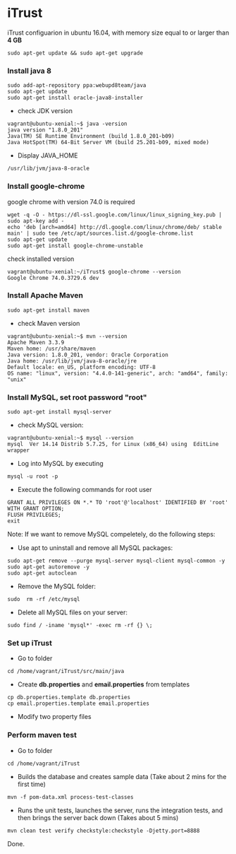 # iTrust

iTrust configuarion in ubuntu 16.04, with memory size equal to or larger than **4 GB**

```
sudo apt-get update && sudo apt-get upgrade
```

### Install java 8

```
sudo add-apt-repository ppa:webupd8team/java
sudo apt-get update
sudo apt-get install oracle-java8-installer
```

* check JDK version

```
vagrant@ubuntu-xenial:~$ java -version
java version "1.8.0_201"
Java(TM) SE Runtime Environment (build 1.8.0_201-b09)
Java HotSpot(TM) 64-Bit Server VM (build 25.201-b09, mixed mode)
```

* Display JAVA_HOME

```
/usr/lib/jvm/java-8-oracle
```

### Install google-chrome

google chrome with version 74.0 is required


```
wget -q -O - https://dl-ssl.google.com/linux/linux_signing_key.pub | sudo apt-key add -
echo 'deb [arch=amd64] http://dl.google.com/linux/chrome/deb/ stable main' | sudo tee /etc/apt/sources.list.d/google-chrome.list
sudo apt-get update
sudo apt-get install google-chrome-unstable
```

check installed version

```
vagrant@ubuntu-xenial:~/iTrust$ google-chrome --version
Google Chrome 74.0.3729.6 dev
```

### Install Apache Maven

```
sudo apt-get install maven
```

* check Maven version

```
vagrant@ubuntu-xenial:~$ mvn --version
Apache Maven 3.3.9
Maven home: /usr/share/maven
Java version: 1.8.0_201, vendor: Oracle Corporation
Java home: /usr/lib/jvm/java-8-oracle/jre
Default locale: en_US, platform encoding: UTF-8
OS name: "linux", version: "4.4.0-141-generic", arch: "amd64", family: "unix"
```

### Install MySQL, set root password "root"

```
sudo apt-get install mysql-server
```

* check MySQL version:

```
vagrant@ubuntu-xenial:~$ mysql --version
mysql  Ver 14.14 Distrib 5.7.25, for Linux (x86_64) using  EditLine wrapper
```

* Log into MySQL by executing

```
mysql -u root -p
```

* Execute the following commands for root user

```
GRANT ALL PRIVILEGES ON *.* TO 'root'@'localhost' IDENTIFIED BY 'root' WITH GRANT OPTION;
FLUSH PRIVILEGES;
exit
```

Note: If we want to remove MySQL compeletely, do the following steps:

* Use apt to uninstall and remove all MySQL packages:

```
sudo apt-get remove --purge mysql-server mysql-client mysql-common -y
sudo apt-get autoremove -y
sudo apt-get autoclean
```

* Remove the MySQL folder:

```
sudo  rm -rf /etc/mysql
```

* Delete all MySQL files on your server:

```
sudo find / -iname 'mysql*' -exec rm -rf {} \;
```


### Set up iTrust

* Go to folder 

```
cd /home/vagrant/iTrust/src/main/java
```

* Create **db.properties** and **email.properties** from templates

```
cp db.properties.template db.properties
cp email.properties.template email.properties
```

* Modify two property files


### Perform maven test

* Go to folder

```
cd /home/vagrant/iTrust
```

* Builds the database and creates sample data (Take about 2 mins for the first time)

```
mvn -f pom-data.xml process-test-classes
```

* Runs the unit tests, launches the server, runs the integration tests, and then brings the server back down (Takes about 5 mins)

```
mvn clean test verify checkstyle:checkstyle -Djetty.port=8888
```

Done.
